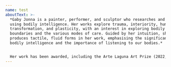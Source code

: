 ```yaml
---
name: test
aboutText: >-
  *Gaby Jonna is a painter, performer, and sculptor who researches and practices
  using bodily intelligence. Her works explore trauma, interiority, human
  transformation, and plasticity, with an interest in exploring bodily
  boundaries and the various modes of care. Guided by her intuition, she
  produces tactile, fluid forms in her work, emphasising the significance of
  bodily intelligence and the importance of listening to our bodies.*


  Her work has been awarded, including the Arte Laguna Art Prize (2022, UK) and The Prins Bernhard Cultuurfonds Young Talent Award (2021, NL). Her work has been presented, including a solo exhibition at The Lab (2022/2023, UK) and a group show with Hypha Studio (2023, UK), Nunnery Gallery (2023, UK), Silicone Valet (2022, UK), Montez Press (2022, UK) and Dyson Gallery (2022, UK). She has participated in an artisan residency at the Fonderia Artistica Versiliese (2023, IT). Gaby Jonna graduated from the Royal College of Art with an MA in Contemporary Art Practice (2022).
---
```

